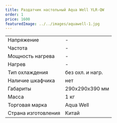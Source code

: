 ```yaml
---
title: Раздатчик настольный Aqua Well YLR-QW
order: 1
price: 1600
featuredImage: ../../images/aquawell-1.jpg
---
```


<table>
<tr><td>Напряжение</td><td>-</td></tr>
<tr><td>Частота</td><td>-</td></tr>
<tr><td>Мощность нагрева</td><td>-</td></tr>
<tr><td>Нагрев</td><td>-</td></tr>
<tr><td>Тип охлаждения</td><td>без охл. и нагр.</td></tr>
<tr><td>Наличие шкафчика</td><td>нет</td></tr>
<tr><td>Габариты</td><td>290х290х390 мм</td></tr>
<tr><td>Масса</td><td>1 кг</td></tr>
<tr><td>Торговая марка</td><td>Aqua Well</td></tr>
<tr><td>Страна изготовления</td><td>Китай</td></tr>
</table>
